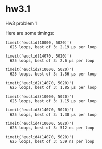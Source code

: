 hw3.1
=====

Hw3 problem 1

Here are some timings:  
    
    timeit('euclid(10000, 5020)')  
      625 loops, best of 3: 2.19 µs per loop  
    
    timeit('euclid(14070, 5020)')  
      625 loops, best of 3: 2.6 µs per loop  
      
    timeit('euclid2(10000, 5020)')  
      625 loops, best of 3: 1.56 µs per loop  
    
    timeit('euclid2(14070, 5020)')  
      625 loops, best of 3: 1.85 µs per loop  

    timeit('euclid3(10000, 5020)')  
      625 loops, best of 3: 1.15 µs per loop  
    
    timeit('euclid3(14070, 5020)')  
      625 loops, best of 3: 1.38 µs per loop  
      
    timeit('euclid4(10000, 5020)')  
      625 loops, best of 3: 512 ns per loop  
    
    timeit('euclid4(14070, 5020)')  
      625 loops, best of 3: 539 ns per loop  

